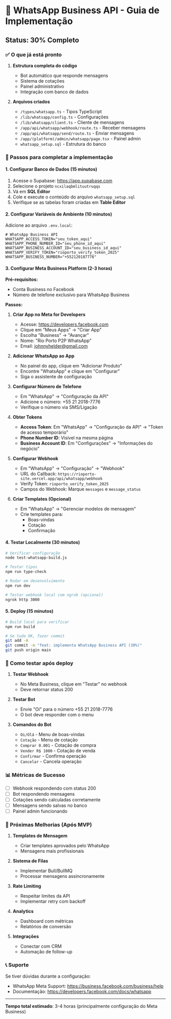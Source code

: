 # 📱 WhatsApp Business API - Guia de Implementação

## Status: 30% Completo

### ✅ O que já está pronto

1. **Estrutura completa do código**
   - Bot automático que responde mensagens
   - Sistema de cotações
   - Painel administrativo
   - Integração com banco de dados

2. **Arquivos criados**
   - `/types/whatsapp.ts` - Tipos TypeScript
   - `/lib/whatsapp/config.ts` - Configurações
   - `/lib/whatsapp/client.ts` - Cliente de mensagens
   - `/app/api/whatsapp/webhook/route.ts` - Receber mensagens
   - `/app/api/whatsapp/send/route.ts` - Enviar mensagens
   - `/app/(platform)/admin/whatsapp/page.tsx` - Painel admin
   - `whatsapp_setup.sql` - Estrutura do banco

### 🔧 Passos para completar a implementação

#### 1. Configurar Banco de Dados (15 minutos)

1. Acesse o Supabase: https://app.supabase.com
2. Selecione o projeto `ncxilaqbmlituutruqqs`
3. Vá em **SQL Editor**
4. Cole e execute o conteúdo do arquivo `whatsapp_setup.sql`
5. Verifique se as tabelas foram criadas em **Table Editor**

#### 2. Configurar Variáveis de Ambiente (10 minutos)

Adicione ao arquivo `.env.local`:

```env
# WhatsApp Business API
WHATSAPP_ACCESS_TOKEN="seu_token_aqui"
WHATSAPP_PHONE_NUMBER_ID="seu_phone_id_aqui"
WHATSAPP_BUSINESS_ACCOUNT_ID="seu_business_id_aqui"
WHATSAPP_VERIFY_TOKEN="rioporto_verify_token_2025"
WHATSAPP_BUSINESS_NUMBER="+552120187776"
```

#### 3. Configurar Meta Business Platform (2-3 horas)

**Pré-requisitos:**
- Conta Business no Facebook
- Número de telefone exclusivo para WhatsApp Business

**Passos:**

1. **Criar App no Meta for Developers**
   - Acesse: https://developers.facebook.com
   - Clique em "Meus Apps" → "Criar App"
   - Escolha "Business" → "Avançar"
   - Nome: "Rio Porto P2P WhatsApp"
   - Email: johnnyhelder@gmail.com

2. **Adicionar WhatsApp ao App**
   - No painel do app, clique em "Adicionar Produto"
   - Encontre "WhatsApp" e clique em "Configurar"
   - Siga o assistente de configuração

3. **Configurar Número de Telefone**
   - Em "WhatsApp" → "Configuração da API"
   - Adicione o número: +55 21 2018-7776
   - Verifique o número via SMS/Ligação

4. **Obter Tokens**
   - **Access Token**: Em "WhatsApp" → "Configuração da API" → "Token de acesso temporário"
   - **Phone Number ID**: Visível na mesma página
   - **Business Account ID**: Em "Configurações" → "Informações do negócio"

5. **Configurar Webhook**
   - Em "WhatsApp" → "Configuração" → "Webhook"
   - URL do Callback: `https://rioporto-site.vercel.app/api/whatsapp/webhook`
   - Verify Token: `rioporto_verify_token_2025`
   - Campos do Webhook: Marque `messages` e `message_status`

6. **Criar Templates (Opcional)**
   - Em "WhatsApp" → "Gerenciar modelos de mensagem"
   - Crie templates para:
     - Boas-vindas
     - Cotação
     - Confirmação

#### 4. Testar Localmente (30 minutos)

```bash
# Verificar configuração
node test-whatsapp-build.js

# Testar tipos
npm run type-check

# Rodar em desenvolvimento
npm run dev

# Testar webhook local com ngrok (opcional)
ngrok http 3000
```

#### 5. Deploy (15 minutos)

```bash
# Build local para verificar
npm run build

# Se tudo OK, fazer commit
git add -A
git commit -m "feat: implementa WhatsApp Business API (30%)"
git push origin main
```

### 🧪 Como testar após deploy

1. **Testar Webhook**
   - No Meta Business, clique em "Testar" no webhook
   - Deve retornar status 200

2. **Testar Bot**
   - Envie "Oi" para o número +55 21 2018-7776
   - O bot deve responder com o menu

3. **Comandos do Bot**
   - `Oi/Olá` - Menu de boas-vindas
   - `Cotação` - Menu de cotação
   - `Comprar 0.001` - Cotação de compra
   - `Vender R$ 1000` - Cotação de venda
   - `Confirmar` - Confirma operação
   - `Cancelar` - Cancela operação

### 📊 Métricas de Sucesso

- [ ] Webhook respondendo com status 200
- [ ] Bot respondendo mensagens
- [ ] Cotações sendo calculadas corretamente
- [ ] Mensagens sendo salvas no banco
- [ ] Painel admin funcionando

### 🚀 Próximas Melhorias (Após MVP)

1. **Templates de Mensagem**
   - Criar templates aprovados pelo WhatsApp
   - Mensagens mais profissionais

2. **Sistema de Filas**
   - Implementar Bull/BullMQ
   - Processar mensagens assincronamente

3. **Rate Limiting**
   - Respeitar limites da API
   - Implementar retry com backoff

4. **Analytics**
   - Dashboard com métricas
   - Relatórios de conversão

5. **Integrações**
   - Conectar com CRM
   - Automação de follow-up

### 📞 Suporte

Se tiver dúvidas durante a configuração:
- WhatsApp Meta Support: https://business.facebook.com/business/help
- Documentação: https://developers.facebook.com/docs/whatsapp

---

**Tempo total estimado**: 3-4 horas (principalmente configuração do Meta Business)
